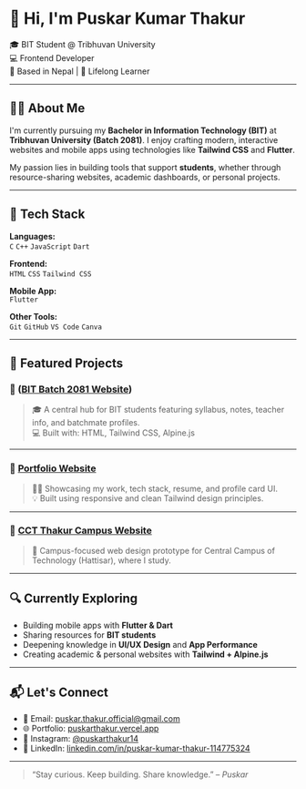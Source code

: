 # 👋 Hi, I'm Puskar Kumar Thakur

🎓 BIT Student @ Tribhuvan University  
💻 Frontend Developer  
📍 Based in Nepal | 🌱 Lifelong Learner

---

## 🧑‍💻 About Me

I'm currently pursuing my **Bachelor in Information Technology (BIT)** at **Tribhuvan University (Batch 2081)**. I enjoy crafting modern, interactive websites and mobile apps using technologies like **Tailwind CSS** and **Flutter**.  

My passion lies in building tools that support **students**, whether through resource-sharing websites, academic dashboards, or personal projects.

---

## 🚀 Tech Stack

**Languages:**  
`C` `C++` `JavaScript` `Dart`

**Frontend:**  
`HTML` `CSS` `Tailwind CSS`

**Mobile App:**  
`Flutter`

**Other Tools:**  
`Git` `GitHub` `VS Code` `Canva`

---

## 🌟 Featured Projects

### 🔗 ([BIT Batch 2081 Website](https://thakurpuskar.github.io/BIT-Batch-2081/))
> 🎓 A central hub for BIT students featuring syllabus, notes, teacher info, and batchmate profiles.  
> 💻 Built with: HTML, Tailwind CSS, Alpine.js

---

### 📱 [Portfolio Website](https://puskarthakur.vercel.app/)
> 🧑‍🎨 Showcasing my work, tech stack, resume, and profile card UI.  
> 💡 Built using responsive and clean Tailwind design principles.

---

### 🏫 [CCT Thakur Campus Website](https://cctthakur.vercel.app/)
> 🏫 Campus-focused web design prototype for Central Campus of Technology (Hattisar), where I study.

---

## 🔍 Currently Exploring

- Building mobile apps with **Flutter & Dart**
- Sharing resources for **BIT students**
- Deepening knowledge in **UI/UX Design** and **App Performance**
- Creating academic & personal websites with **Tailwind + Alpine.js**

---

## 📬 Let's Connect

- 📧 Email: [puskar.thakur.official@gmail.com](mailto:puskarkumarthakur@gmail.com)  
- 🌐 Portfolio: [puskarthakur.vercel.app](https://puskarthakur.vercel.app/)  
- 📸 Instagram: [@puskarthakur14](https://www.instagram.com/puskarthakur14/)  
- 💼 LinkedIn: [linkedin.com/in/puskar-kumar-thakur-114775324](https://www.linkedin.com/in/puskar-kumar-thakur-114775324)

---

> “Stay curious. Keep building. Share knowledge.” – *Puskar*
